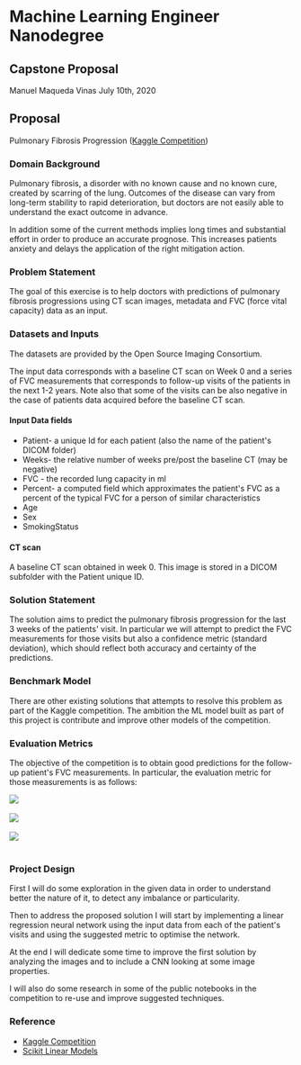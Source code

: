 # Machine Learning Engineer Nanodegree
## Capstone Proposal
Manuel Maqueda Vinas
July 10th, 2020


## Proposal
Pulmonary Fibrosis Progression ([Kaggle Competition](https://www.kaggle.com/c/osic-pulmonary-fibrosis-progression/overview))

### Domain Background

Pulmonary fibrosis, a disorder with no known cause and no known cure, created by scarring of the lung. Outcomes of the 
disease can vary from long-term stability to rapid deterioration, but doctors are not easily able to understand the 
exact outcome in advance.

In addition some of the current methods implies long times and substantial effort in order to produce an accurate 
prognose. This increases patients anxiety and delays the application of the right mitigation action.  

### Problem Statement

The goal of this exercise is to help doctors with predictions of pulmonary fibrosis progressions using CT scan images,
metadata and FVC (force vital capacity) data as an input.
 
### Datasets and Inputs

The datasets are provided by the Open Source Imaging Consortium.

The input data corresponds with a baseline CT scan on Week 0 and a series of FVC measurements that corresponds to follow-up 
visits of the patients in the next 1-2 years. Note also that some of the visits can be also negative in the case of patients
data acquired before the baseline CT scan.


#### Input Data fields

* Patient- a unique Id for each patient (also the name of the patient's DICOM folder)
* Weeks- the relative number of weeks pre/post the baseline CT (may be negative)
* FVC - the recorded lung capacity in ml
* Percent- a computed field which approximates the patient's FVC as a percent of the typical FVC for a person of similar characteristics
* Age
* Sex
* SmokingStatus

#### CT scan

A baseline CT scan obtained in week 0. This image is stored in a DICOM subfolder with the Patient unique ID.

### Solution Statement

The solution aims to predict the pulmonary fibrosis progression for the last 3 weeks of the patients' visit. In particular
we will attempt to predict the FVC measurements for those visits but also a confidence metric (standard deviation), which
should reflect both accuracy and certainty of the predictions.
 

### Benchmark Model

There are other existing solutions that attempts to resolve this problem as part of the Kaggle competition. The ambition 
the ML model built as part of this project is contribute and improve other models of the competition.
### Evaluation Metrics

The objective of the competition is to obtain good predictions for the follow-up patient's FVC measurements. In particular,
the evaluation metric for those measurements is as follows:

<img src="https://render.githubusercontent.com/render/math?math=%5Cdisplaystyle%20%5Csigma_%7Bclipped%7D%20%3D%20%5Cmax%20%5Cleft%20(%20%5Csigma%2C%2070%20%5Cright%20)%20%5C%5C"><br/><br/>
<img src="https://render.githubusercontent.com/render/math?math=%5Cdisplaystyle%20%5CDelta%20%3D%20%5Cmin%20%5Cleft%20(%20%5C%7CFVC_%7Bture%7D%20-%20FVC_%7Bpredicted%7D%5C%7C%2C%201000%20%5Cright%20)%20%5C%5C%0A"><br/><br/>
<img src="https://render.githubusercontent.com/render/math?math=%5Cdisplaystyle%20f_%7Bmetric%7D%20%3D%20-%20%5Cfrac%7B%5Csqrt%7B2%7D%20%5CDelta%7D%7B%5Csigma_%7Bclipped%7D%7D%20-%20%5Cln%20%5Cleft(%20%5Csqrt%7B2%7D%20%5Csigma_%7Bclipped%7D%20%5Cright)%20."/><br/><br/>

### Project Design

First I will do some exploration in the given data in order to understand better the nature of it, to detect any imbalance
or particularity.

Then to address the proposed solution I will start by implementing a linear regression neural network using the input data
from each of the patient's visits and using the suggested metric to optimise the network. 

At the end I will dedicate some time to improve the first solution by analyzing the images and to include a CNN 
looking at some image properties.

I will also do some research in some of the public notebooks in the competition to re-use and improve suggested techniques.

### Reference
* [Kaggle Competition](https://www.kaggle.com/c/osic-pulmonary-fibrosis-progression/overview)
* [Scikit Linear Models](https://scikit-learn.org/stable/modules/linear_model.html)
